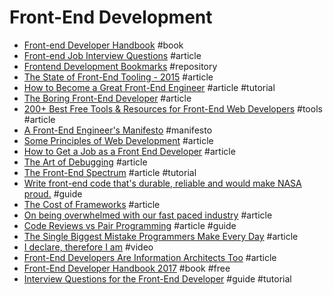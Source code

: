 # Front-End Development

- [Front-end Developer Handbook](http://www.frontendhandbook.com) #book
- [Front-end Job Interview Questions](http://h5bp.github.io/Front-end-Developer-Interview-Questions/#general-questions) #article
- [Frontend Development Bookmarks](https://github.com/dypsilon/frontend-dev-bookmarks) #repository
- [The State of Front-End Tooling - 2015](http://ashleynolan.co.uk/blog/frontend-tooling-survey-2015-results) #article
- [How to Become a Great Front-End Engineer](http://philipwalton.com/articles/how-to-become-a-great-front-end-engineer) #article #tutorial
- [The Boring Front-End Developer](http://thebfed.com) #article
- [200+ Best Free Tools & Resources for Front-End Web Developers](https://medium.com/@ti_asif/200-best-free-tools-resources-for-front-end-web-developers-3fb3c415a643) #tools #article
- [A Front-End Engineer's Manifesto](http://f2em.com) #manifesto
- [Some Principles of Web Development](https://www.42lines.net/2011/10/13/some-principles-of-web-development) #article
- [How to Get a Job as a Front End Developer](https://www.udemy.com/learn-nodejs-by-building-10-projects) #article
- [The Art of Debugging](https://remysharp.com/2015/10/14/the-art-of-debugging) #article
- [The Front-End Spectrum](https://medium.com/@withinsight1/the-front-end-spectrum-c0f30998c9f0) #article #tutorial
- [Write front-end code that's durable, reliable and would make NASA proud.](http://workmanship.io) #guide
- [The Cost of Frameworks](https://aerotwist.com/blog/the-cost-of-frameworks/) #article
- [On being overwhelmed with our fast paced industry](http://wesbos.com/overwhelmed-with-web-development) #article
- [Code Reviews vs Pair Programming](https://blog.mavenhive.in/pair-programming-vs-code-reviews-79f0f1bf926#.9hn1j45ca) #article #guide
- [The Single Biggest Mistake Programmers Make Every Day](https://medium.com/javascript-scene/the-single-biggest-mistake-programmers-make-every-day-62366b432308#.9iycc79pa) #article
- [I declare, therefore I am](https://www.youtube.com/watch?v=fo8Qa1mYu54) #video
- [Front-End Developers Are Information Architects Too](https://24ways.org/2016/front-end-developers-are-information-architects-too) #article
- [Front-End Developer Handbook 2017](https://www.gitbook.com/book/frontendmasters/front-end-handbook-2017/) #book #free
- [Interview Questions for the Front-End Developer](http://www.thatjsdude.com/interview/) #guide #tutorial
